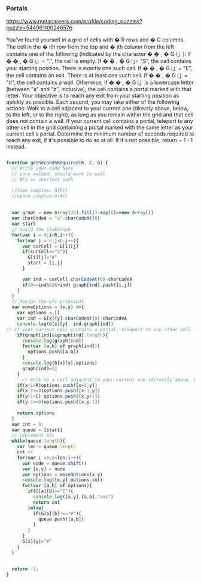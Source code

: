 ### Portals

https://www.metacareers.com/profile/coding_puzzles?puzzle=544961100246576

You've found yourself in a grid of cells with 
�
R rows and 
�
C columns. The cell in the 
�
ith row from the top and 
�
jth column from the left contains one of the following (indicated by the character 
�
�
,
�
G 
i,j
​
 ):
If 
�
�
,
�
G 
i,j
​
  = ".", the cell is empty.
If 
�
�
,
�
G 
i,j
​
  = "S", the cell contains your starting position. There is exactly one such cell.
If 
�
�
,
�
G 
i,j
​
  = "E", the cell contains an exit. There is at least one such cell.
If 
�
�
,
�
G 
i,j
​
  = "#", the cell contains a wall.
Otherwise, if 
�
�
,
�
G 
i,j
​
  is a lowercase letter (between "a" and "z", inclusive), the cell contains a portal marked with that letter.
Your objective is to reach any exit from your starting position as quickly as possible. Each second, you may take either of the following actions:
Walk to a cell adjacent to your current one (directly above, below, to the left, or to the right), as long as you remain within the grid and that cell does not contain a wall.
If your current cell contains a portal, teleport to any other cell in the grid containing a portal marked with the same letter as your current cell's portal.
Determine the minimum number of seconds required to reach any exit, if it's possible to do so at all. If it's not possible, return 
−
1
−1 instead.


```js

function getSecondsRequired(R, C, G) {
  // Write your code here
  // once walked, should mark to wall
  // BFS => shortest path

  //time complex: O(RC)
  //space complex:o(RC)
  
  
  var graph = new Array(26).fill().map(()=>new Array())
  var charCodeA = "a".charCodeAt(0)
  var start
  // build the linkGraph
  for(var i = 0;i<R;i++){
    for(var j = 0;j<C;j++){
      var curCell = G[i][j]
      if(curCell=="S"){
        G[i][j]="#"
        start = [i,j]
      }

      var ind = curCell.charCodeAt(0)-charCodeA
      if(0<=ind&&26>ind) graph[ind].push([i,j])
    }
  }
  // design the bfs principal
  var moveOptions = (x,y) =>{
    var options = []
    var ind = G[x][y].charCodeAt(0)-charCodeA
    console.log(G[x][y], ind,graph[ind])
// If your current cell contains a portal, teleport to any other cell in the grid containing a portal marked with the same letter as your current cell's portal.
    if(graph[ind]&&graph[ind].length){
      console.log(graph[ind])
      for(var [a,b] of graph[ind]){
        options.push([a,b])
      }
      console.log(G[x][y],options)
      graph[ind]=[]
    }
      // Walk to a cell adjacent to your current one (directly above, below, to the left, or to the right), as long as you remain within the grid and that cell does not contain a wall.
    if(x+1<R)options.push([x+1,y]) 
    if(x-1>=0)options.push([x-1,y])
    if(y+1<C) options.push([x,y+1])
    if(y-1>=0)options.push([x,y-1])
      
    return options
  }
  var cnt = 0;
  var queue = [start]
  // implement bfs
  while(queue.length){
    var len = queue.length
    cnt ++
    for(var i =0;i<len;i++){
      var node = queue.shift()
      var [x,y] = node
      var options = moveOptions(x,y)
      console.log([x,y],options,cnt)
      for(var [a,b] of options){
        if(G[a][b]=="E"){
          console.log([x,y],[a,b],"ans")
          return cnt
        }else{
          if(G[a][b]!=="#"){
            queue.push([a,b])
          }
        }
      } 
      G[x][y]="#"
    }
  }
  
  
  return -1;
}


```